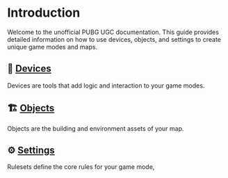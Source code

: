 # Introduction

Welcome to the unofficial PUBG UGC documentation. This guide provides detailed information on how to use devices, objects, and settings to create unique game modes and maps.

## 🔧 [Devices](Devices.md)

Devices are tools that add logic and interaction to your game modes.

## 🏗️ [Objects](Objects.md)

Objects are the building and environment assets of your map.

## ⚙️ [Settings](Settings.md)

Rulesets define the core rules for your game mode,